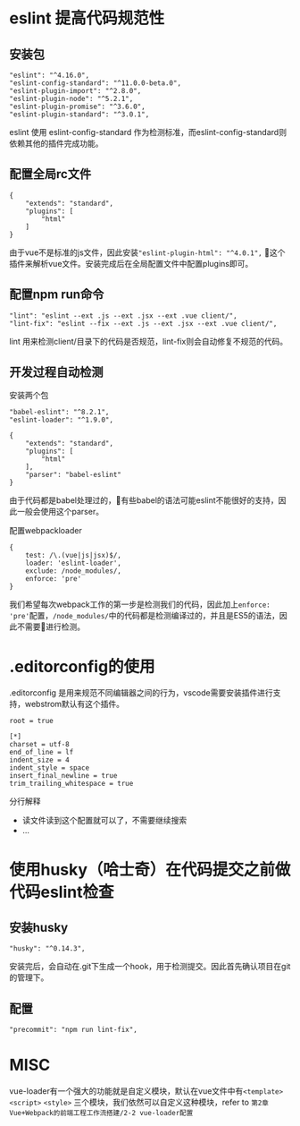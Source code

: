 # eslint 提高代码规范性

## 安装包

```
"eslint": "^4.16.0",
"eslint-config-standard": "^11.0.0-beta.0",
"eslint-plugin-import": "^2.8.0",
"eslint-plugin-node": "^5.2.1",
"eslint-plugin-promise": "^3.6.0",
"eslint-plugin-standard": "^3.0.1",
```
eslint 使用 eslint-config-standard 作为检测标准，而eslint-config-standard则依赖其他的插件完成功能。

## 配置全局rc文件
```
{
    "extends": "standard",
    "plugins": [
        "html"
    ]
}
```
由于vue不是标准的js文件，因此安装`"eslint-plugin-html": "^4.0.1",` 这个插件来解析vue文件。安装完成后在全局配置文件中配置plugins即可。

## 配置npm run命令
```
"lint": "eslint --ext .js --ext .jsx --ext .vue client/",
"lint-fix": "eslint --fix --ext .js --ext .jsx --ext .vue client/",
```
lint 用来检测client/目录下的代码是否规范，lint-fix则会自动修复不规范的代码。

## 开发过程自动检测

安装两个包
```
"babel-eslint": "^8.2.1",
"eslint-loader": "^1.9.0",
```

```
{
    "extends": "standard",
    "plugins": [
        "html"
    ],
    "parser": "babel-eslint"
}
```

由于代码都是babel处理过的，有些babel的语法可能eslint不能很好的支持，因此一般会使用这个parser。

配置webpackloader

```
{
    test: /\.(vue|js|jsx)$/,
    loader: 'eslint-loader',
    exclude: /node_modules/,
    enforce: 'pre'
}
```

我们希望每次webpack工作的第一步是检测我们的代码，因此加上`enforce: 'pre'`配置，`/node_modules/`中的代码都是检测编译过的，并且是ES5的语法，因此不需要进行检测。

# .editorconfig的使用

.editorconfig 是用来规范不同编辑器之间的行为，vscode需要安装插件进行支持，webstrom默认有这个插件。

```
root = true

[*]
charset = utf-8
end_of_line = lf
indent_size = 4
indent_style = space
insert_final_newline = true
trim_trailing_whitespace = true
```

分行解释
- 读文件读到这个配置就可以了，不需要继续搜索
- ...

# 使用husky（哈士奇）在代码提交之前做代码eslint检查
## 安装husky
```
"husky": "^0.14.3",
```

安装完后，会自动在.git下生成一个hook，用于检测提交。因此首先确认项目在git的管理下。
## 配置

```
"precommit": "npm run lint-fix",
```

# MISC
vue-loader有一个强大的功能就是自定义模块，默认在vue文件中有`<template>` `<script>` `<style>` 三个模块，我们依然可以自定义这种模块，refer to `第2章 Vue+Webpack的前端工程工作流搭建/2-2 vue-loader配置`
